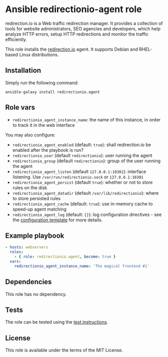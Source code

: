 # Ansible redirectionio-agent role

redirection.io is a Web traffic redirection manager. It provides a collection of tools for website administrators, SEO agencies and developers, which help analyze HTTP errors, setup HTTP redirections and monitor the traffic efficiently.

This role installs the [redirection.io](https://redirection.io/) agent. It supports Debian and RHEL-based Linux distributions.

## Installation

Simply run the following command:

```
ansible-galaxy install redirectionio.agent
```

## Role vars

 * `redirectionio_agent_instance_name`: the name of this instance, in order to track it in the web interface

You may also configure:

 * `redirectionio_agent_enabled` (default: `true`): shall redirection.io be enabled after the playbook is run?
 * `redirectionio_user` (default `redirectionio`): user running the agent
 * `redirectionio_group` (default `redirectionio`): group of the user running the agent
 * `redirectionio_agent_listen` (default `127.0.0.1:10301`): interface listening. Use `/var/run/redirectionio.sock` or `127.0.0.1:10301`
 * `redirectionio_agent_persist` (default `true`): whether or not to store rules on the disk
 * `redirectionio_agent_datadir` (default `/var/lib/redirectionio`): where to store persisted rules
 * `redirectionio_agent_cache` (default: `true`): use in-memory cache to speed-up agent matching
 * `redirectionio_agent_log` (default: `{}`): log configuration directives - see the [configuration template](./templates/agent.yml.j2) for more details.

## Example playbook

```yml
- hosts: webservers
  roles:
    - { role: redirectionio.agent, become: true }
  vars:
    redirectionio_agent_instance_name: 'The magical frontend #1'
```

## Dependencies

This role has no dependency.

## Tests

The role can be tested using the [test instructions](./tests/README.md).

## License

This role is available under the terms of the MIT License.

